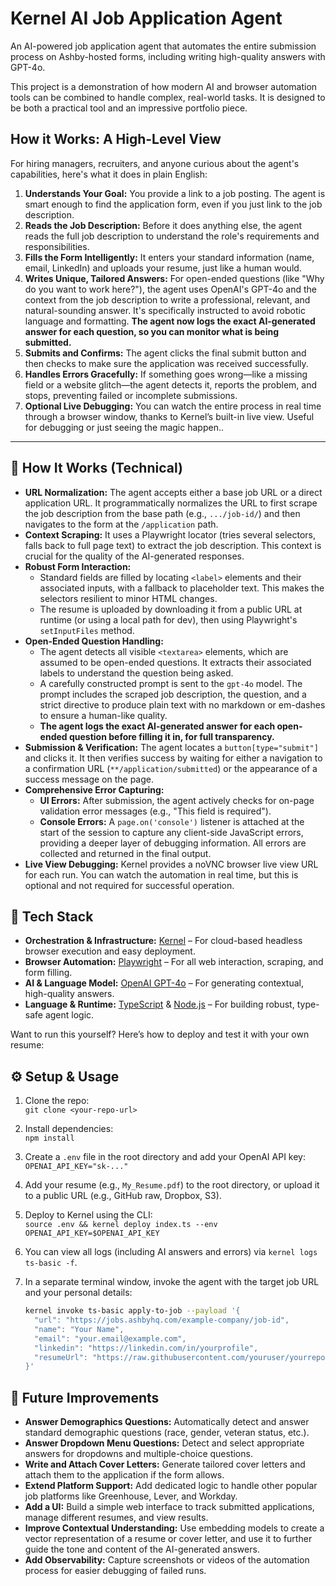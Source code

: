 # Kernel AI Job Application Agent

An AI-powered job application agent that automates the entire submission process on Ashby-hosted forms, including writing high-quality answers with GPT-4o.

This project is a demonstration of how modern AI and browser automation tools can be combined to handle complex, real-world tasks. It is designed to be both a practical tool and an impressive portfolio piece.

## How it Works: A High-Level View

For hiring managers, recruiters, and anyone curious about the agent's capabilities, here's what it does in plain English:

1.  **Understands Your Goal:** You provide a link to a job posting. The agent is smart enough to find the application form, even if you just link to the job description.
2.  **Reads the Job Description:** Before it does anything else, the agent reads the full job description to understand the role's requirements and responsibilities.
3.  **Fills the Form Intelligently:** It enters your standard information (name, email, LinkedIn) and uploads your resume, just like a human would.
4.  **Writes Unique, Tailored Answers:** For open-ended questions (like "Why do you want to work here?"), the agent uses OpenAI's GPT-4o and the context from the job description to write a professional, relevant, and natural-sounding answer. It's specifically instructed to avoid robotic language and formatting. **The agent now logs the exact AI-generated answer for each question, so you can monitor what is being submitted.**
5.  **Submits and Confirms:** The agent clicks the final submit button and then checks to make sure the application was received successfully.
6.  **Handles Errors Gracefully:** If something goes wrong—like a missing field or a website glitch—the agent detects it, reports the problem, and stops, preventing failed or incomplete submissions.
7.  **Optional Live Debugging:** You can watch the entire process in real time through a browser window, thanks to Kernel’s built-in live view. Useful for debugging or just seeing the magic happen..

---

## 🧠 How It Works (Technical)

-   **URL Normalization:** The agent accepts either a base job URL or a direct application URL. It programmatically normalizes the URL to first scrape the job description from the base path (e.g., `.../job-id/`) and then navigates to the form at the `/application` path.
-   **Context Scraping:** It uses a Playwright locator (tries several selectors, falls back to full page text) to extract the job description. This context is crucial for the quality of the AI-generated responses.
-   **Robust Form Interaction:**
    -   Standard fields are filled by locating `<label>` elements and their associated inputs, with a fallback to placeholder text. This makes the selectors resilient to minor HTML changes.
    -   The resume is uploaded by downloading it from a public URL at runtime (or using a local path for dev), then using Playwright's `setInputFiles` method.
-   **Open-Ended Question Handling:**
    -   The agent detects all visible `<textarea>` elements, which are assumed to be open-ended questions. It extracts their associated labels to understand the question being asked.
    -   A carefully constructed prompt is sent to the `gpt-4o` model. The prompt includes the scraped job description, the question, and a strict directive to produce plain text with no markdown or em-dashes to ensure a human-like quality.
    -   **The agent logs the exact AI-generated answer for each open-ended question before filling it in, for full transparency.**
-   **Submission & Verification:** The agent locates a `button[type="submit"]` and clicks it. It then verifies success by waiting for either a navigation to a confirmation URL (`**/application/submitted`) or the appearance of a success message on the page.
-   **Comprehensive Error Capturing:**
    -   **UI Errors:** After submission, the agent actively checks for on-page validation error messages (e.g., "This field is required").
    -   **Console Errors:** A `page.on('console')` listener is attached at the start of the session to capture any client-side JavaScript errors, providing a deeper layer of debugging information. All errors are collected and returned in the final output.
-   **Live View Debugging:** Kernel provides a noVNC browser live view URL for each run. You can watch the automation in real time, but this is optional and not required for successful operation.

## 🔧 Tech Stack

-   **Orchestration & Infrastructure:** [Kernel](https://onkernel.com) – For cloud-based headless browser execution and easy deployment.
-   **Browser Automation:** [Playwright](https://playwright.dev/) – For all web interaction, scraping, and form filling.
-   **AI & Language Model:** [OpenAI GPT-4o](https://platform.openai.com/docs) – For generating contextual, high-quality answers.
-   **Language & Runtime:** [TypeScript](https://www.typescriptlang.org/) & [Node.js](https://nodejs.org/) – For building robust, type-safe agent logic.

Want to run this yourself? Here’s how to deploy and test it with your own resume:

## ⚙️ Setup & Usage

1.  Clone the repo:  
    `git clone <your-repo-url>`
2.  Install dependencies:  
    `npm install`
3.  Create a `.env` file in the root directory and add your OpenAI API key:  
    `OPENAI_API_KEY="sk-..."`
4.  Add your resume (e.g., `My_Resume.pdf`) to the root directory, or upload it to a public URL (e.g., GitHub raw, Dropbox, S3).
5.  Deploy to Kernel using the CLI:  
    `source .env && kernel deploy index.ts --env OPENAI_API_KEY=$OPENAI_API_KEY`
6.  You can view all logs (including AI answers and errors) via `kernel logs ts-basic -f`.
7.  In a separate terminal window, invoke the agent with the target job URL and your personal details:

    ```bash
    kernel invoke ts-basic apply-to-job --payload '{
      "url": "https://jobs.ashbyhq.com/example-company/job-id",
      "name": "Your Name",
      "email": "your.email@example.com",
      "linkedin": "https://linkedin.com/in/yourprofile",
      "resumeUrl": "https://raw.githubusercontent.com/youruser/yourrepo/main/Your_Resume.pdf"
    }'
    ```

## 🧠 Future Improvements

-   **Answer Demographics Questions:** Automatically detect and answer standard demographic questions (race, gender, veteran status, etc.).
-   **Answer Dropdown Menu Questions:** Detect and select appropriate answers for dropdowns and multiple-choice questions.
-   **Write and Attach Cover Letters:** Generate tailored cover letters and attach them to the application if the form allows.
-   **Extend Platform Support:** Add dedicated logic to handle other popular job platforms like Greenhouse, Lever, and Workday.
-   **Add a UI:** Build a simple web interface to track submitted applications, manage different resumes, and view results.
-   **Improve Contextual Understanding:** Use embedding models to create a vector representation of a resume or cover letter, and use it to further guide the tone and content of the AI-generated answers.
-   **Add Observability:** Capture screenshots or videos of the automation process for easier debugging of failed runs.